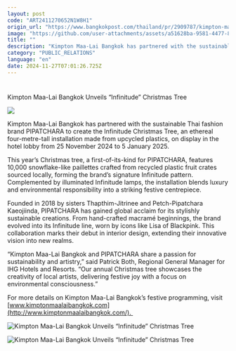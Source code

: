 ```yaml
---
layout: post
code: "ART2411270652N1W8H1"
origin_url: "https://www.bangkokpost.com/thailand/pr/2909787/kimpton-maa-lai-bangkok-unveils-infinitude-christmas-tree-"
image: "https://github.com/user-attachments/assets/a51628ba-9581-4477-8ed7-7258955cb5ed"
title: ""
description: "Kimpton Maa-Lai Bangkok has partnered with the sustainable Thai fashion brand PIPATCHARA to create the Infinitude Christmas Tree, an ethereal four-metre-tall installation made from upcycled plastics, on display in the hotel lobby from 25 November 2024 to 5 January 2025."
category: "PUBLIC_RELATIONS"
language: "en"
date: 2024-11-27T07:01:26.725Z
---
```


# 

Kimpton Maa-Lai Bangkok Unveils “Infinitude” Christmas Tree

![](https://static.bangkokpost.com/media/content/20241127/c1_2909787.jpg)

Kimpton Maa-Lai Bangkok has partnered with the sustainable Thai fashion brand PIPATCHARA to create the Infinitude Christmas Tree, an ethereal four-metre-tall installation made from upcycled plastics, on display in the hotel lobby from 25 November 2024 to 5 January 2025. 

This year’s Christmas tree, a first-of-its-kind for PIPATCHARA, features 10,000 snowflake-like paillettes crafted from recycled plastic fruit crates sourced locally, forming the brand’s signature Infinitude pattern. Complemented by illuminated Infinitude lamps, the installation blends luxury and environmental responsibility into a striking festive centrepiece. 

Founded in 2018 by sisters Thapthim-Jitrinee and Petch-Pipatchara Kaeojiinda, PIPATCHARA has gained global acclaim for its stylishly sustainable creations. From hand-crafted macramé beginnings, the brand evolved into its Infinitude line, worn by icons like Lisa of Blackpink. This collaboration marks their debut in interior design, extending their innovative vision into new realms. 

“Kimpton Maa-Lai Bangkok and PIPATCHARA share a passion for sustainability and artistry,” said Patrick Both, Regional General Manager for IHG Hotels and Resorts. “Our annual Christmas tree showcases the creativity of local artists, delivering festive joy with a focus on environmental consciousness.” 

For more details on Kimpton Maa-Lai Bangkok’s festive programming, visit [www.kimptonmaalaibangkok.com](http://www.kimptonmaalaibangkok.com/). 

![Kimpton Maa-Lai Bangkok Unveils “Infinitude” Christmas Tree ](https://static.bangkokpost.com/media/content/20241127/5361747.jpg)

![Kimpton Maa-Lai Bangkok Unveils “Infinitude” Christmas Tree ](https://static.bangkokpost.com/media/content/20241127/5361752.jpg)